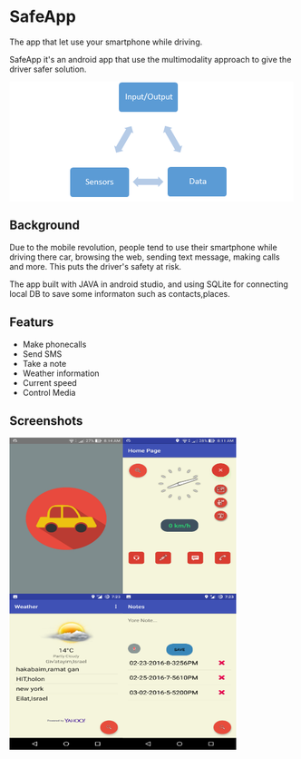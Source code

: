 # SafeApp

The app that let use your smartphone while driving.

SafeApp it's an android app that use the multimodality approach to give the driver safer solution.

<img src="images/mutimodalityTriangle.png" align="center">


## Background
Due to the mobile revolution, people tend to use their smartphone while driving there car,
browsing the web, sending text message, making calls and more.
This puts the driver's safety at risk.

The app built with JAVA in android studio, and using SQLite for connecting local DB to save some informaton such as contacts,places. 

## Featurs
- Make phonecalls
- Send SMS
- Take a note
- Weather information
- Current speed
- Control Media



## Screenshots

 <img src="images/screenshot1.jpg" align="left" height="275" width="200" >

 <img src="images/screenshot2.jpg" align="center" height="275" width="200" >
 
 <img src="images/weather.png" align="left" height="275" width="200" >
 
 <img src="images/note.png" align="center" height="275" width="200" >